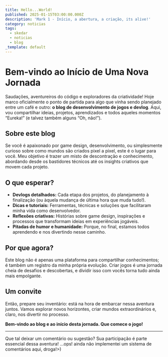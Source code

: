 ```yaml
---
title: Hello...World!
published: 2025-01-15T03:00:00.000Z
description: 'Mark 1 - Início, a abertura, a criação, its alive!'
category: noticias
tags:
  - skedar
  - noticias
  - blog
_template: default
---
```


# Bem-vindo ao Início de Uma Nova Jornada

Saudações, aventureiros do código e exploradores da criatividade!
Hoje marco oficialmente o ponto de partida para algo que vinha sendo planejado entre um café e outro: **o blog de desenvolvimento de jogos e devlog**. Aqui, vou compartilhar ideias, projetos, aprendizados e todos aqueles momentos “Eureka!” (e talvez também alguns “Oh, não!”).

## Sobre este blog

Se você é apaixonado por game design, desenvolvimento, ou simplesmente curioso sobre como mundos são criados pixel a pixel, este é o lugar para você. Meu objetivo é trazer um misto de descontração e conhecimento, abordando desde os bastidores técnicos até os insights criativos que movem cada projeto.

## O que esperar?

* **Devlogs detalhados:** Cada etapa dos projetos, do planejamento à finalização (ou àquela mudança de última hora que muda tudo!).
* **Dicas e tutoriais:** Ferramentas, técnicas e soluções que facilitaram minha vida como desenvolvedor.
* **Reflexões criativas:** Histórias sobre game design, inspirações e processos que transformam ideias em experiências jogáveis.
* **Pitadas de humor e humanidade:** Porque, no final, estamos todos aprendendo e nos divertindo nesse caminho.

## Por que agora?

Este blog não é apenas uma plataforma para compartilhar conhecimentos; é também um registro da minha própria evolução. Criar jogos é uma jornada cheia de desafios e descobertas, e dividir isso com vocês torna tudo ainda mais empolgante.

## Um convite

Então, prepare seu inventário: está na hora de embarcar nessa aventura juntos. Vamos explorar novos horizontes, criar mundos extraordinários e, claro, nos divertir no processo.

**Bem-vindo ao blog e ao início desta jornada. Que comece o jogo!**

***

Que tal deixar um comentário ou sugestão? Sua participação é parte essencial dessa aventura!
...ops! ainda não implementei um sistema de comentários aqui, droga!>)
